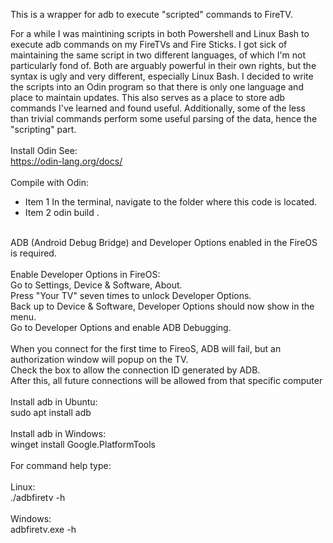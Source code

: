 This is a wrapper for adb to execute "scripted" commands to FireTV.

For a while I was maintining scripts in both Powershell and Linux Bash to execute adb commands on my FireTVs and Fire Sticks. I got sick of maintaining the same script in two different languages, of which I'm not particularly fond of. Both are arguably powerful in their own rights, but the syntax is ugly and very different, especially Linux Bash. I decided to write the scripts into an Odin program so that there is only one language and place to maintain updates. This also serves as a place to store adb commands I've learned and found useful. Additionally, some of the less than trivial commands perform some useful parsing of the data, hence the "scripting" part.<br />
<br />
Install Odin See:<br />
https://odin-lang.org/docs/<br />
<br />
Compile with Odin:<br />
- Item 1 In the terminal, navigate to the folder where this code is located.<br />
- Item 2 odin build .<br />
<br />
ADB (Android Debug Bridge) and Developer Options enabled in the FireOS is required.<br />
<br />
Enable Developer Options in FireOS:<br />
Go to Settings, Device & Software, About.<br />
Press "Your TV" seven times to unlock Developer Options.<br />
Back up to Device & Software, Developer Options should now show in the menu.<br />
Go to Developer Options and enable ADB Debugging.<br />
<br />
When you connect for the first time to FireoS, ADB will fail, but an authorization window will popup on the TV.<br />
Check the box to allow the connection ID generated by ADB.<br />
After this, all future connections will be allowed from that specific computer<br />
<br />
Install adb in Ubuntu:<br />
sudo apt install adb<br />
<br />
Install adb in Windows:<br />
winget install Google.PlatformTools<br />
<br />
For command help type:<br />
<br />
Linux:<br />
./adbfiretv -h<br />
<br />
Windows:<br />
adbfiretv.exe -h<br />
